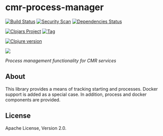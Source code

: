 # cmr-process-manager

[![Build Status][travis-badge]][travis]
[![Security Scan][security-scan-badge]][travis]
[![Dependencies Status][deps-badge]][travis]

[![Clojars Project][clojars-badge]][clojars]
[![Tag][tag-badge]][tag]

[![Clojure version][clojure-v]](project.clj)

[![][logo]][logo]

*Process management functionality for CMR services*


## About

This library provides a means of tracking starting and processes. Docker support
is added as a special case. In addition, process and docker components are provided.


## License

Apache License, Version 2.0.


<!-- Named page links below: /-->

[logo]: https://avatars2.githubusercontent.com/u/32934967?s=200&v=4
[travis]: https://travis-ci.org/cmr-exchange/cmr-process-manager
[travis-badge]: https://travis-ci.org/cmr-exchange/cmr-process-manager.png?branch=master
[deps-badge]: https://img.shields.io/badge/deps%20check-passing-brightgreen.svg
[tag-badge]: https://img.shields.io/github/tag/cmr-exchange/cmr-process-manager.svg
[tag]: https://github.com/cmr-exchange/cmr-process-manager/tags
[clojure-v]: https://img.shields.io/badge/clojure-1.9.0-blue.svg
[clojars]: https://clojars.org/gov.nasa.earthdata/cmr-process-manager
[clojars-badge]: https://img.shields.io/clojars/v/gov.nasa.earthdata/cmr-process-manager.svg
[security-scan-badge]: https://img.shields.io/badge/nvd%2Fsecurity%20scan-passing-brightgreen.svg
